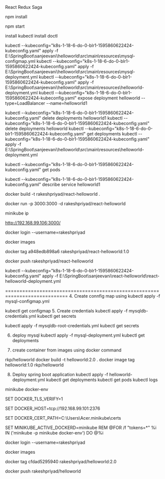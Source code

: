 React Redux Saga

npm install 

npm start


install kubectl
install doctl

kubectl --kubeconfig="k8s-1-18-6-do-0-blr1-1595860622424-kubeconfig.yaml" apply -f E:\SpringBoot\sanjeevani\helloworld\src\main\resources\mysql-configmap.yml
kubectl --kubeconfig="k8s-1-18-6-do-0-blr1-1595860622424-kubeconfig.yaml" apply -f E:\SpringBoot\sanjeevani\helloworld\src\main\resources\mysql-deployment.yml
kubectl --kubeconfig="k8s-1-18-6-do-0-blr1-1595860622424-kubeconfig.yaml" apply -f E:\SpringBoot\sanjeevani\helloworld\src\main\resources\helloworld-deployment.yml
kubectl --kubeconfig="k8s-1-18-6-do-0-blr1-1595860622424-kubeconfig.yaml" expose deployment helloworld --type=LoadBalancer --name=helloworld1





kubectl --kubeconfig="k8s-1-18-6-do-0-blr1-1595860622424-kubeconfig.yaml" delete deployments helloworld1
kubectl --kubeconfig="k8s-1-18-6-do-0-blr1-1595860622424-kubeconfig.yaml" delete deployments helloworld
kubectl --kubeconfig="k8s-1-18-6-do-0-blr1-1595860622424-kubeconfig.yaml" get deployments
kubectl --kubeconfig="k8s-1-18-6-do-0-blr1-1595860622424-kubeconfig.yaml" apply -f E:\SpringBoot\sanjeevani\helloworld\src\main\resources\helloworld-deployment.yml

kubectl --kubeconfig="k8s-1-18-6-do-0-blr1-1595860622424-kubeconfig.yaml" get pods

kubectl --kubeconfig="k8s-1-18-6-do-0-blr1-1595860622424-kubeconfig.yaml" describe service helloworld1



docker build -t rakeshpriyad/react-helloworld .


docker run -p 3000:3000 -d rakeshpriyad/react-helloworld

minikube ip

http://192.168.99.106:3000/



docker login --username=rakeshpriyad 

docker images




docker tag a948edb898a6 rakeshpriyad/react-helloworld:1.0

docker push rakeshpriyad/react-helloworld


kubectl --kubeconfig="k8s-1-18-6-do-0-blr1-1595860622424-kubeconfig.yaml" apply -f E:\SpringBoot\sanjeevani\react-helloworld\react-helloworld-deployment.yml















































============================================================================
4. Create connfig map using 
kubectl apply -f mysql-configmap.yml

kubectl get configmap
5. Create credentials
kubectl apply -f mysqldb-credentials.yml
kubectl get secrets

kubectl apply -f mysqldb-root-credentials.yml
kubectl get secrets



6. deploy mysql
kubectl apply -f mysql-deployment.yml
kubectl get deployments

7. create container from images using docker command

rkp/helloworld
docker build -t helloworld:2.0 .
docker image tag helloworld:1.0 rkp/helloworld


8. Deploy spring boot application 
kubectl apply -f helloworld-deployment.yml
kubectl get deployments
kubectl get pods
kubectl logs  <pod id>

minikube docker-env

SET DOCKER_TLS_VERIFY=1

SET DOCKER_HOST=tcp://192.168.99.101:2376

SET DOCKER_CERT_PATH=C:\Users\Acer\.minikube\certs

SET MINIKUBE_ACTIVE_DOCKERD=minikube
REM @FOR /f "tokens=*" %i IN ('minikube -p minikube docker-env') DO @%i



docker login --username=rakeshpriyad 

docker images


docker tag cfdad5295940 rakeshpriyad/helloworld:2.0

docker push rakeshpriyad/helloworld